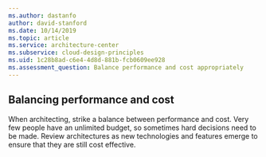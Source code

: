 ```yaml
---
ms.author: dastanfo
author: david-stanford
ms.date: 10/14/2019
ms.topic: article
ms.service: architecture-center
ms.subservice: cloud-design-principles
ms.uid: 1c28b8ad-c6e4-4d8d-881b-fcb0609ee928
ms.assessment_question: Balance performance and cost appropriately
---
```

## Balancing performance and cost

When architecting, strike a balance between performance and cost. Very few people have an unlimited budget, so sometimes hard decisions need to be made. Review architectures as new technologies and features emerge to ensure that they are still cost effective.
